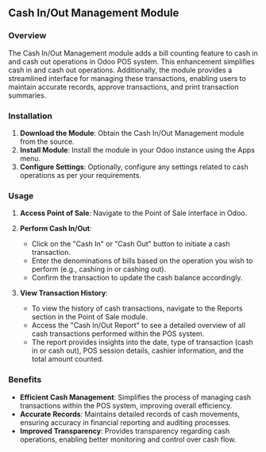 ## Cash In/Out Management Module

### Overview

The Cash In/Out Management module adds a bill counting feature to cash in and cash out operations in Odoo POS system. This enhancement simplifies cash in and cash out operations. Additionally, the module provides a streamlined interface for managing these transactions, enabling users to maintain accurate records, approve transactions, and print transaction summaries.

### Installation

1. **Download the Module**: Obtain the Cash In/Out Management module from the source.
2. **Install Module**: Install the module in your Odoo instance using the Apps menu.
3. **Configure Settings**: Optionally, configure any settings related to cash operations as per your requirements.

### Usage

1. **Access Point of Sale**: Navigate to the Point of Sale interface in Odoo.
2. **Perform Cash In/Out**:
   - Click on the "Cash In" or "Cash Out" button to initiate a cash transaction.
   - Enter the denominations of bills based on the operation you wish to perform (e.g., cashing in or cashing out).
   - Confirm the transaction to update the cash balance accordingly.

3. **View Transaction History**:
   - To view the history of cash transactions, navigate to the Reports section in the Point of Sale module.
   - Access the "Cash In/Out Report" to see a detailed overview of all cash transactions performed within the POS system.
   - The report provides insights into the date, type of transaction (cash in or cash out), POS session details, cashier information, and the total amount counted.

### Benefits

- **Efficient Cash Management**: Simplifies the process of managing cash transactions within the POS system, improving overall efficiency.
- **Accurate Records**: Maintains detailed records of cash movements, ensuring accuracy in financial reporting and auditing processes.
- **Improved Transparency**: Provides transparency regarding cash operations, enabling better monitoring and control over cash flow.


